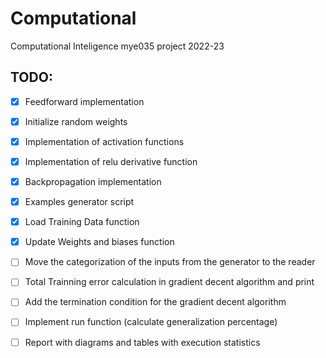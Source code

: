# Computational
Computational Inteligence mye035 project 2022-23

## TODO:
- [X] Feedforward implementation
- [X] Initialize random weights
- [X] Implementation of activation functions
- [X] Implementation of relu derivative function
- [X] Backpropagation implementation
- [X] Examples generator script
- [X] Load Training Data function
- [X] Update Weights and biases function
- [ ] Move the categorization of the inputs from the generator to the reader
- [ ] Total Trainning error calculation in gradient decent algorithm and print
- [ ] Add the termination condition for the gradient decent algorithm
- [ ] Implement run function (calculate generalization percentage)
- [ ] Report with diagrams and tables with execution statistics

